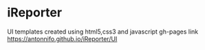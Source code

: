 # iReporter
UI templates created using html5,css3 and javascript 
gh-pages link https://antonnifo.github.io/iReporter/UI
